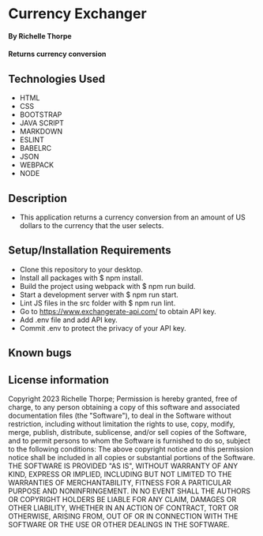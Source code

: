 # Currency Exchanger
#### By Richelle Thorpe
#### Returns currency conversion 

## Technologies Used
- HTML
- CSS
- BOOTSTRAP
- JAVA SCRIPT
- MARKDOWN
- ESLINT
- BABELRC
- JSON
- WEBPACK
- NODE

## Description

- This application returns a currency conversion from an amount of US dollars to the currency that the user selects.


## Setup/Installation Requirements
- Clone this repository to your desktop.
- Install all packages with $ npm install.
- Build the project using webpack with $ npm run build.
- Start a development server with $ npm run start.
- Lint JS files in the src folder with $ npm run lint.
- Go to https://www.exchangerate-api.com/ to obtain API key.
- Add .env file and add API key.
- Commit .env to protect the privacy of your API key.


## Known bugs

## License information
Copyright 2023 Richelle Thorpe;
Permission is hereby granted, free of charge, to any person obtaining a copy of this software and associated documentation files (the "Software"), to deal in the Software without restriction, including without limitation the rights to use, copy, modify, merge, publish, distribute, sublicense, and/or sell copies of the Software, and to permit persons to whom the Software is furnished to do so, subject to the following conditions:
The above copyright notice and this permission notice shall be included in all copies or substantial portions of the Software.
THE SOFTWARE IS PROVIDED "AS IS", WITHOUT WARRANTY OF ANY KIND, EXPRESS OR IMPLIED, INCLUDING BUT NOT LIMITED TO THE WARRANTIES OF MERCHANTABILITY, FITNESS FOR A PARTICULAR PURPOSE AND NONINFRINGEMENT. IN NO EVENT SHALL THE AUTHORS OR COPYRIGHT HOLDERS BE LIABLE FOR ANY CLAIM, DAMAGES OR OTHER LIABILITY, WHETHER IN AN ACTION OF CONTRACT, TORT OR OTHERWISE, ARISING FROM, OUT OF OR IN CONNECTION WITH THE SOFTWARE OR THE USE OR OTHER DEALINGS IN THE SOFTWARE.



